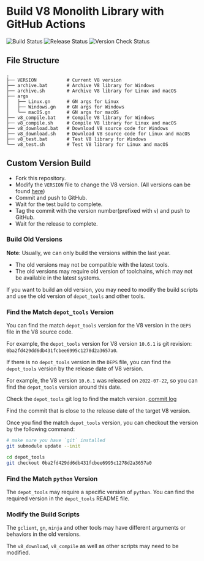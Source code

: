 # Build V8 Monolith Library with GitHub Actions

![Build Status](https://github.com/kuoruan/libv8/actions/workflows/v8-build-test.yml/badge.svg)
![Release Status](https://github.com/kuoruan/libv8/actions/workflows/v8-release.yml/badge.svg)
![Version Check Status](https://github.com/kuoruan/libv8/actions/workflows/v8-version-check.yml/badge.svg)


## File Structure

```
.
├── VERSION           # Current V8 version
├── archive.bat       # Archive V8 library for Windows
├── archive.sh        # Archive V8 library for Linux and macOS
├── args
│   ├── Linux.gn      # GN args for Linux
│   ├── Windows.gn    # GN args for Windows
│   └── macOS.gn      # GN args for macOS
├── v8_compile.bat    # Compile V8 library for Windows
├── v8_compile.sh     # Compile V8 library for Linux and macOS
├── v8_download.bat   # Download V8 source code for Windows
├── v8_download.sh    # Download V8 source code for Linux and macOS
├── v8_test.bat       # Test V8 library for Windows
└── v8_test.sh        # Test V8 library for Linux and macOS
```

## Custom Version Build

- Fork this repository.
- Modify the `VERSION` file to change the V8 version. (All versions can be found [here](https://chromium.googlesource.com/v8/v8.git/+refs))
- Commit and push to GitHub.
- Wait for the test build to complete.
- Tag the commit with the version number(prefixed with `v`) and push to GitHub.
- Wait for the release to complete.

### Build Old Versions

**Note**: Usually, we can only build the versions within the last year.

 - The old versions may not be compatible with the latest tools.
 - The old versions may require old version of toolchains, which may not be available in the latest systems.

If you want to build an old version, you may need to modify the build scripts and use the old version of `depot_tools` and other tools.

### Find the Match `depot_tools` Version

You can find the match `depot_tools` version for the V8 version in the `DEPS` file in the V8 source code.

For example, the `depot_tools` version for V8 version `10.6.1` is git revision: `0ba2fd429dd6db431fcbee6995c1278d2a3657a0`.

If there is no `depot_tools` version in the `DEPS` file, you can find the `depot_tools` version by the release date of V8 version.

For example, the V8 version `10.6.1` was released on `2022-07-22`, so you can find the `depot_tools` version around this date.

Check the `depot_tools` git log to find the match version. [commit log](https://chromium.googlesource.com/chromium/tools/depot_tools.git/+log/refs/heads/main)

Find the commit that is close to the release date of the target V8 version.

Once you find the match `depot_tools` version, you can checkout the version by the following command:

```bash
# make sure you have `git` installed
git submodule update --init

cd depot_tools
git checkout 0ba2fd429dd6db431fcbee6995c1278d2a3657a0
```

### Find the Match `python` Version

The `depot_tools` may require a specific version of `python`. You can find the required version in the `depot_tools` README file.

### Modify the Build Scripts

The `gclient`, `gn`, `ninja` and other tools may have different arguments or behaviors in the old versions.

The `v8_download`, `v8_compile` as well as other scripts may need to be modified.
